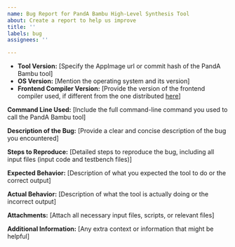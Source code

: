 ```yaml
---
name: Bug Report for PandA Bambu High-Level Synthesis Tool
about: Create a report to help us improve
title: ''
labels: bug
assignees: ''

---
```


- **Tool Version:** [Specify the AppImage url or commit hash of the PandA Bambu tool]
- **OS Version:** [Mention the operating system and its version]
- **Frontend Compiler Version:** [Provide the version of the frontend compiler used, if different from the one distributed [here](https://release.bambuhls.eu/)]

**Command Line Used:** [Include the full command-line command you used to call the PandA Bambu tool]

**Description of the Bug:**
[Provide a clear and concise description of the bug you encountered]

**Steps to Reproduce:**
[Detailed steps to reproduce the bug, including all input files (input code and testbench files)]

**Expected Behavior:**
[Description of what you expected the tool to do or the correct output]

**Actual Behavior:**
[Description of what the tool is actually doing or the incorrect output]

**Attachments:**
[Attach all necessary input files, scripts, or relevant files]

**Additional Information:**
[Any extra context or information that might be helpful]
